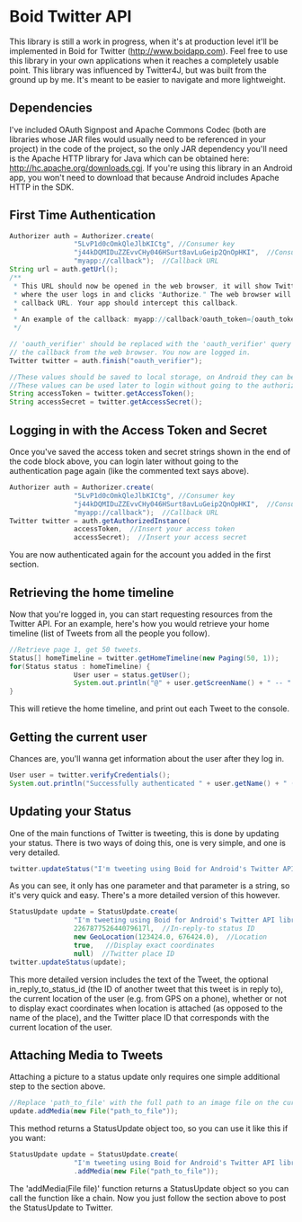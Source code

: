 Boid Twitter API
================

This library is still a work in progress, when it's at production level it'll be implemented in Boid for Twitter (http://www.boidapp.com). Feel free to use this library in your own applications when it reaches a completely usable point. This library was influenced by Twitter4J, but was built from the ground up by me. It's meant to be easier to navigate and more lightweight.

Dependencies
----------------
I've included OAuth Signpost and Apache Commons Codec (both are libraries whose JAR files would usually need to be referenced in your project) in the code of the project, so the only JAR dependency you'll need is the Apache HTTP library for Java which can be obtained here: http://hc.apache.org/downloads.cgi. If you're using this library in an Android app, you won't need to download that because Android includes Apache HTTP in the SDK.

First Time Authentication
----------------

```java
Authorizer auth = Authorizer.create(
                "5LvP1d0cOmkQleJlbKICtg", //Consumer key
                "j44kDQMIDuZZEvvCHy046HSurt8avLuGeip2QnOpHKI",  //Consumer secret
                "myapp://callback");  //Callback URL
String url = auth.getUrl();
/**
 * This URL should now be opened in the web browser, it will show Twitter's authentication page
 * where the user logs in and clicks "Authorize." The web browser will then redirect to your
 * callback URL. Your app should intercept this callback.
 *
 * An example of the callback: myapp://callback?oauth_token=[oauth_token]&oauth_verifier=[oauth_verifier]
 */

// 'oauth_verifier' should be replaced with the 'oauth_verifier' query parameter sent through
// the callback from the web browser. You now are logged in.
Twitter twitter = auth.finish("oauth_verifier");

//These values should be saved to local storage, on Android they can be saved using SharedPreferences.
//These values can be used later to login without going to the authorization page again.
String accessToken = twitter.getAccessToken();
String accessSecret = twitter.getAccessSecret();
```

Logging in with the Access Token and Secret
-----------------

Once you've saved the access token and secret strings shown in the end of the code block above, you can login later without going to the authentication page again (like the commented text says above).

```java
Authorizer auth = Authorizer.create(
                "5LvP1d0cOmkQleJlbKICtg", //Consumer key
                "j44kDQMIDuZZEvvCHy046HSurt8avLuGeip2QnOpHKI",  //Consumer secret
                "myapp://callback");  //Callback URL
Twitter twitter = auth.getAuthorizedInstance(
                accessToken,  //Insert your access token
                accessSecret);  //Insert your access secret
```

You are now authenticated again for the account you added in the first section.

Retrieving the home timeline
------------------
Now that you're logged in, you can start requesting resources from the Twitter API. For an example, here's how you would retrieve your home timeline (list of Tweets from all the people you follow).

```java
//Retrieve page 1, get 50 tweets.
Status[] homeTimeline = twitter.getHomeTimeline(new Paging(50, 1));
for(Status status : homeTimeline) {
                User user = status.getUser();
                System.out.println("@" + user.getScreenName() + " -- " + status.getText());
}
```

This will retieve the home timeline, and print out each Tweet to the console.

Getting the current user
---------------------
Chances are, you'll wanna get information about the user after they log in.

```java
User user = twitter.verifyCredentials();
System.out.println("Successfully authenticated " + user.getName() + " (@" + user.getScreenName() + ")!");
```
Updating your Status
----------------------
One of the main functions of Twitter is tweeting, this is done by updating your status. There is two ways of doing this, one is very simple, and one is very detailed.

```java
twitter.updateStatus("I'm tweeting using Boid for Android's Twitter API library!");
```
As you can see, it only has one parameter and that parameter is a string, so it's very quick and easy. There's a more detailed version of this however.

```java
StatusUpdate update = StatusUpdate.create(
                "I'm tweeting using Boid for Android's Twitter API library!",  //Text
                226787752644079617l,  //In-reply-to status ID
                new GeoLocation(123424.0, 676424.0),  //Location
                true,   //Display exact coordinates
                null)  //Twitter place ID
twitter.updateStatus(update);
```
This more detailed version includes the text of the Tweet, the optional in_reply_to_status_id (the ID of another tweet that this tweet is in reply to), the current location of the user (e.g. from GPS on a phone), whether or not to display exact coordinates when location is attached (as opposed to the name of the place), and the Twitter place ID that corresponds with the current location of the user.

Attaching Media to Tweets
------------------------
Attaching a picture to a status update only requires one simple additional step to the section above. 

```java
//Replace 'path_to_file' with the full path to an image file on the current device's local storage.
update.addMedia(new File("path_to_file"));
```
This method returns a StatusUpdate object too, so you can use it like this if you want:
```java
StatusUpdate update = StatusUpdate.create(
                "I'm tweeting using Boid for Android's Twitter API library!")
                .addMedia(new File("path_to_file"));
```
The 'addMedia(File file)' function returns a StatusUpdate object so you can call the function like a chain. Now you just follow the section above to post the StatusUpdate to Twitter.
